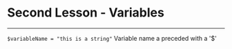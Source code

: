 # Second Lesson - Variables
---
`$variableName = "this is a string"`
Variable name a preceded with a '$'